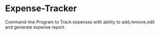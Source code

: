 # Expense-Tracker
Command-line Program to Track expenses with ability to add,remove,edit and generate expense report.
